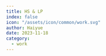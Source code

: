 ```yaml
---
title: HS & LP
index: false
icon: "/assets/icon/common/work.svg"
author: Haiyue
date: 2023-11-18
category:
  - work
---
```


